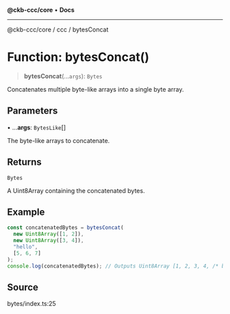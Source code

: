 **@ckb-ccc/core** • **Docs**

***

@ckb-ccc/core / ccc / bytesConcat

# Function: bytesConcat()

> **bytesConcat**(...`args`): `Bytes`

Concatenates multiple byte-like arrays into a single byte array.

## Parameters

• ...**args**: `BytesLike`[]

The byte-like arrays to concatenate.

## Returns

`Bytes`

A Uint8Array containing the concatenated bytes.

## Example

```typescript
const concatenatedBytes = bytesConcat(
  new Uint8Array([1, 2]),
  new Uint8Array([3, 4]),
  "hello",
  [5, 6, 7]
);
console.log(concatenatedBytes); // Outputs Uint8Array [1, 2, 3, 4, /* bytes of "hello" */, 5, 6, 7]
```

## Source

bytes/index.ts:25
